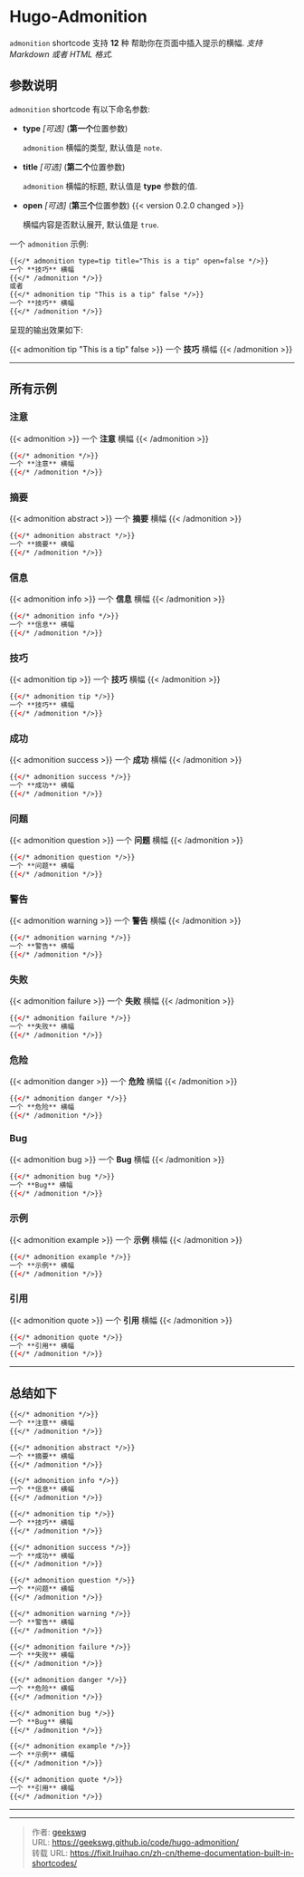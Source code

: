 # Hugo-Admonition

`admonition` shortcode 支持 **12** 种 帮助你在页面中插入提示的横幅.
*支持 Markdown 或者 HTML 格式.*
<!--more-->
## 参数说明

`admonition` shortcode 有以下命名参数:

* **type** *[可选]* (**第一个**位置参数)

    `admonition` 横幅的类型, 默认值是 `note`.

* **title** *[可选]* (**第二个**位置参数)

    `admonition` 横幅的标题, 默认值是 **type** 参数的值.

* **open** *[可选]* (**第三个**位置参数) {{< version 0.2.0 changed >}}

    横幅内容是否默认展开, 默认值是 `true`.

一个 `admonition` 示例:

```markdown
{{</* admonition type=tip title="This is a tip" open=false */>}}
一个 **技巧** 横幅
{{</* /admonition */>}}
或者
{{</* admonition tip "This is a tip" false */>}}
一个 **技巧** 横幅
{{</* /admonition */>}}
```

呈现的输出效果如下:

{{< admonition tip "This is a tip" false >}}
一个 **技巧** 横幅
{{< /admonition >}}

---

## 所有示例

### 注意

{{< admonition >}}
一个 **注意** 横幅
{{< /admonition >}}

```html
{{</* admonition */>}}
一个 **注意** 横幅
{{</* /admonition */>}}
```

### 摘要

{{< admonition abstract >}}
一个 **摘要** 横幅
{{< /admonition >}}

```html
{{</* admonition abstract */>}}
一个 **摘要** 横幅
{{</* /admonition */>}}
```

### 信息

{{< admonition info >}}
一个 **信息** 横幅
{{< /admonition >}}

```html
{{</* admonition info */>}}
一个 **信息** 横幅
{{</* /admonition */>}}
```

### 技巧

{{< admonition tip >}}
一个 **技巧** 横幅
{{< /admonition >}}

```html
{{</* admonition tip */>}}
一个 **技巧** 横幅
{{</* /admonition */>}}
```

### 成功

{{< admonition success >}}
一个 **成功** 横幅
{{< /admonition >}}

```html
{{</* admonition success */>}}
一个 **成功** 横幅
{{</* /admonition */>}}
```

### 问题

{{< admonition question >}}
一个 **问题** 横幅
{{< /admonition >}}

```html
{{</* admonition question */>}}
一个 **问题** 横幅
{{</* /admonition */>}}
```

### 警告

{{< admonition warning >}}
一个 **警告** 横幅
{{< /admonition >}}

```html
{{</* admonition warning */>}}
一个 **警告** 横幅
{{</* /admonition */>}}
```

### 失败

{{< admonition failure >}}
一个 **失败** 横幅
{{< /admonition >}}

```html
{{</* admonition failure */>}}
一个 **失败** 横幅
{{</* /admonition */>}}
```

### 危险

{{< admonition danger >}}
一个 **危险** 横幅
{{< /admonition >}}

```html
{{</* admonition danger */>}}
一个 **危险** 横幅
{{</* /admonition */>}}
```

### Bug

{{< admonition bug >}}
一个 **Bug** 横幅
{{< /admonition >}}

```html
{{</* admonition bug */>}}
一个 **Bug** 横幅
{{</* /admonition */>}}
```

### 示例

{{< admonition example >}}
一个 **示例** 横幅
{{< /admonition >}}

```html
{{</* admonition example */>}}
一个 **示例** 横幅
{{</* /admonition */>}}
```

### 引用

{{< admonition quote >}}
一个 **引用** 横幅
{{< /admonition >}}

```html
{{</* admonition quote */>}}
一个 **引用** 横幅
{{</* /admonition */>}}
```

---

## 总结如下

```markdown
{{</* admonition */>}}
一个 **注意** 横幅
{{</* /admonition */>}}

{{</* admonition abstract */>}}
一个 **摘要** 横幅
{{</* /admonition */>}}

{{</* admonition info */>}}
一个 **信息** 横幅
{{</* /admonition */>}}

{{</* admonition tip */>}}
一个 **技巧** 横幅
{{</* /admonition */>}}

{{</* admonition success */>}}
一个 **成功** 横幅
{{</* /admonition */>}}

{{</* admonition question */>}}
一个 **问题** 横幅
{{</* /admonition */>}}

{{</* admonition warning */>}}
一个 **警告** 横幅
{{</* /admonition */>}}

{{</* admonition failure */>}}
一个 **失败** 横幅
{{</* /admonition */>}}

{{</* admonition danger */>}}
一个 **危险** 横幅
{{</* /admonition */>}}

{{</* admonition bug */>}}
一个 **Bug** 横幅
{{</* /admonition */>}}

{{</* admonition example */>}}
一个 **示例** 横幅
{{</* /admonition */>}}

{{</* admonition quote */>}}
一个 **引用** 横幅
{{</* /admonition */>}}
```

---


---

> 作者: [geekswg](https://geekswg.github.io)  
> URL: https://geekswg.github.io/code/hugo-admonition/  
> 转载 URL: https://fixit.lruihao.cn/zh-cn/theme-documentation-built-in-shortcodes/
